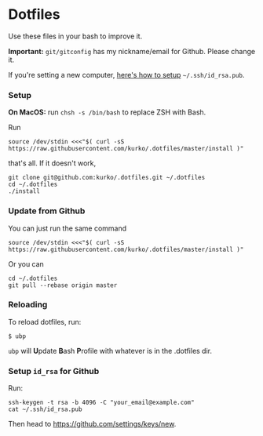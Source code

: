 # Dotfiles

Use these files in your bash to improve it.

**Important:** `git/gitconfig` has my nickname/email for Github. Please change
it.

If you're setting a new computer, [here's how to setup](#setup-id_rsa-for-github) `~/.ssh/id_rsa.pub`.

### Setup

**On MacOS:** run `chsh -s /bin/bash` to replace ZSH with Bash.

Run

`source /dev/stdin <<<"$( curl -sS https://raw.githubusercontent.com/kurko/.dotfiles/master/install )"`

that's all. If it doesn't work, 

```
git clone git@github.com:kurko/.dotfiles.git ~/.dotfiles
cd ~/.dotfiles
./install
```

### Update from Github

You can just run the same command

`source /dev/stdin <<<"$( curl -sS https://raw.githubusercontent.com/kurko/.dotfiles/master/install )"`

Or you can

```
cd ~/.dotfiles
git pull --rebase origin master
```

### Reloading

To reload dotfiles, run:

`$ ubp`

`ubp` will **U**pdate **B**ash **P**rofile with whatever is in the .dotfiles
dir.

<a href="#setup-id-rsa"></a>
### Setup `id_rsa` for Github

Run:

    ssh-keygen -t rsa -b 4096 -C "your_email@example.com"
    cat ~/.ssh/id_rsa.pub

Then head to https://github.com/settings/keys/new.

